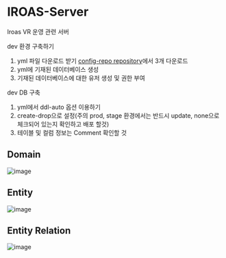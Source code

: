 # IROAS-Server
Iroas VR 운영 관련 서버

dev 환경 구축하기
1. yml 파일 다운로드 받기
   [config-repo repository](https://github.com/MTVSquad/config-repo)에서 3개 다운로드
2. yml에 기재된 데이터베이스 생성
3. 기재된 데이터베이스에 대한 유저 생성 및 권한 부여

dev DB 구축
1. yml에서 ddl-auto 옵션 이용하기
2. create-drop으로 설정(주의 prod, stage 환경에서는 반드시 update, none으로 체크되어 있는지 확인하고 배포 할것)
3. 테이블 및 컬럼 정보는 Comment 확인할 것

## Domain
![image](https://github.com/MTVSquad/IROAS-Server/assets/94158097/972154c1-0782-4f0b-8812-37283f20ff62)

## Entity
![image](https://github.com/MTVSquad/IROAS-Server/assets/94158097/4b24fa5f-c18a-4995-88dd-bb8a77de678e)

## Entity Relation
![image](https://github.com/MTVSquad/IROAS-Server/assets/94158097/3e8f4f59-385e-430e-982a-18b6449f65fc)
